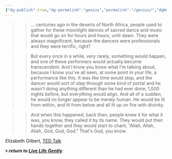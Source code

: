 ```yaml
---
{"dg-publish":true,"dg-permalink":"genius","permalink":"/genius/","dgHomeLink":true,"dgPassFrontmatter":false}
---
```



>> ... centuries ago in the deserts of North Africa, people used to gather for these moonlight dances of sacred dance and music that would go on for hours and hours, until dawn. They were always magnificent, because the dancers were professionals and they were terrific, right?

>> But every once in a while, very rarely, something would happen, and one of these performers would actually become transcendent. And I know you know what I'm talking about, because I know you've all seen, at some point in your life, a performance like this. It was like time would stop, and the dancer would sort of step through some kind of portal and he wasn't doing anything different than he had ever done, 1,000 nights before, but everything would align. And all of a sudden, he would no longer appear to be merely human. He would be lit from within, and lit from below and all lit up on fire with divinity.

>> And when this happened, back then, people knew it for what it was, you know, they called it by its name. They would put their hands together and they would start to chant, “Allah, Allah, Allah, God, God, God.” That's God, you know.

Elizabeth Gilbert, [TED Talk](https://www.ted.com/talks/elizabeth_gilbert_your_elusive_creative_genius)

🌀 ***return to [Live Life Gently](https://livelifegently.co.uk/)***